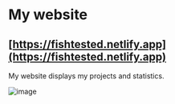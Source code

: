 # **My website**
## [https://fishtested.netlify.app](https://fishtested.netlify.app)
My website displays my projects and statistics.

![image](https://github.com/user-attachments/assets/50a4b14a-dd9a-4966-905e-6894f65ab953)


